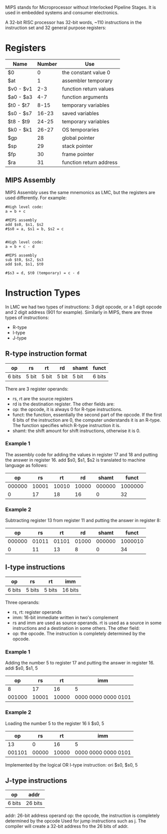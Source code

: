 MIPS stands for Microprocessor without Interlocked Pipeline Stages.
It is used in embedded systems and consumer electronics.

A 32-bit RISC processor has 32-bit words, ~110 instructions in the instruction set and 32 general purpose registers:
# Registers
| Name      | Number | Use                     |
| --------- | ------ | ----------------------- |
| $0        | 0      | the constant value 0    |
| $at       | 1      | assembler temporary     |
| $v0 - $v1 | 2-3    | function return values  |
| $a0 - $a3 | 4-7    | function arguments      |
| $t0 - $t7 | 8-15   | temporary variables     |
| $s0 - $s7 | 16-23  | saved variables         |
| $t8 - $t9 | 24-25  | temporary variables     |
| $k0 - $k1 | 26-27  | OS temporaries          |
| $gp       | 28     | global pointer          |
| $sp       | 29     | stack pointer           |
| $fp       | 30     | frame pointer           |
| $ra       | 31     | function return address |

## MIPS Assembly
MIPS Assembly uses the same mnemonics as LMC, but the registers are used differently.
For example:
```
#High level code:
a = b + c

#MIPS assembly
add $s0, $s1, $s2
#$s0 = a, $s1 = b, $s2 = c


#High level code:
a = b + c - d

#MIPS assembly
sub $t0, $s2, $s3
add $s0, $s1, $t0

#$s3 = d, $t0 (temporary) = c - d
```

# Instruction Types
In LMC we had two types of instructions: 3 digit opcode, or a 1 digit opcode and 2 digit address (901 for example). Similarly in MIPS, there are three types of instructions:
- R-type
- I-type
- J-type
## R-type instruction format

| op     | rs    | rt    | rd    | shamt | funct  |
| ------ | ----- | ----- | ----- | ----- | ------ |
| 6 bits | 5 bit | 5 bit | 5 bit | 5 bit | 6 bits |
There are 3 register operands: 
- rs, rt are the source registers
- rd is the destination register. 
The other fields are:
- op: the opcode, it is always 0 for R-type instructions.
- funct: the function, essentially the second part of the opcode. If the first 6 bits of the instruction are 0, the computer understands it is an R-type. The function specifies which R-type instruction it is.
- shamt: the shift amount for shift instructions, otherwise it is 0.

### Example 1
The assembly code for adding the values in register 17 and 18 and putting the answer in register 16.
	add $s0, $s1, $s2 
is translated to machine language as follows:

| op     | rs    | rt    | rd    | shamt  | funct   |
| ------ | ----- | ----- | ----- | ------ | ------- |
| 000000 | 10001 | 10010 | 10000 | 000000 | 1000000 |
| 0      | 17    | 18    | 16    | 0      | 32      |

### Example 2
Subtracting register 13 from register 11 and putting the answer in register 8:

| op     | rs    | rt    | rd    | shamt  | funct   |
| ------ | ----- | ----- | ----- | ------ | ------- |
| 000000 | 01011 | 01101 | 01000 | 000000 | 1000010 |
| 0      | 11    | 13    | 8     | 0      | 34      |
## I-type instructions
| op     | rs     | rt     | imm     |
| ------ | ------ | ------ | ------- |
| 6 bits | 5 bits | 5 bits | 16 bits |
Three operands:
- rs, rt: register operands
- imm: 16-bit immediate written in two's complement
- rs and imm are used as source operands. rt is used as a source in some instructions and a destination in some others.
The other field:
- op: the opcode. The instruction is completely determined by the opcode.
### Example 1
Adding the number 5 to register 17 and putting the answer in register 16.
addi $s0, $s1, 5

| op     | rs    | rt    | imm                 |
| ------ | ----- | ----- | ------------------- |
| 8      | 17    | 16    | 5                   |
| 001000 | 10001 | 10000 | 0000 0000 0000 0101 |
### Example 2
Loading the number 5 to the register 16
li $s0, 5

| op     | rs    | rt    | imm                 |
| ------ | ----- | ----- | ------------------- |
| 13     | 0     | 16    | 5                   |
| 001101 | 00000 | 10000 | 0000 0000 0000 0101 |
Implemented by the logical OR I-type instruction:
ori $s0, $s0, 5

## J-type instructions
| op     | addr    |
| ------ | ------- |
| 6 bits | 26 bits |
addr: 26-bit address operand
op: the opcode, the instruction is completely determined by the opcode
Used for jump instructions such as j. The compiler will create a 32-bit address fro the 26 bits of addr.